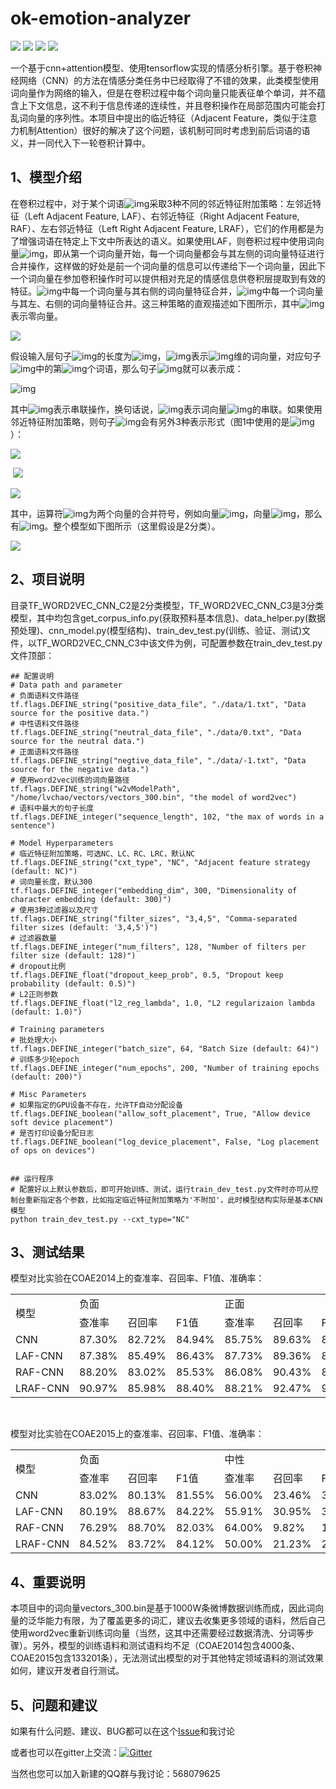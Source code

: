 # ok-emotion-analyzer
![](https://img.shields.io/badge/python-3.x-brightgreen.svg) ![](https://img.shields.io/badge/tensorflow-1.12-brightgreen.svg) ![](https://img.shields.io/badge/version-1.0.0-brightgreen.svg) ![](https://img.shields.io/badge/license-MIT-000000.svg)

一个基于cnn+attention模型、使用tensorflow实现的情感分析引擎。基于卷积神经网络（CNN）的方法在情感分类任务中已经取得了不错的效果，此类模型使用词向量作为网络的输入，但是在卷积过程中每个词向量只能表征单个单词，并不蕴含上下文信息，这不利于信息传递的连续性，并且卷积操作在局部范围内可能会打乱词向量的序列性。本项目中提出的临近特征（Adjacent Feature，类似于注意力机制Attention）很好的解决了这个问题，该机制可同时考虑到前后词语的语义，并一同代入下一轮卷积计算中。



## 1、模型介绍

在卷积过程中，对于某个词语![img](https://ae01.alicdn.com/kf/Haf41e1a127584432960e18947ae592ac0.png)采取3种不同的邻近特征附加策略：左邻近特征（Left Adjacent Feature, LAF）、右邻近特征（Right Adjacent Feature, RAF）、左右邻近特征（Left Right Adjacent Feature, LRAF），它们的作用都是为了增强词语在特定上下文中所表达的语义。如果使用LAF，则卷积过程中使用词向量![img](https://ae01.alicdn.com/kf/H4d8fa23f241d4970a2e1695a9f9eee83v.png)，即从第一个词向量开始，每一个词向量都会与其左侧的词向量特征进行合并操作，这样做的好处是前一个词向量的信息可以传递给下一个词向量，因此下一个词向量在参加卷积操作时可以提供相对充足的情感信息供卷积层提取到有效的特征。![img](https://ae01.alicdn.com/kf/H7a8926a583da409ea78377ebff499defy.png)中每一个词向量与其右侧的词向量特征合并，![img](https://ae01.alicdn.com/kf/H96e11e0a9d8048dab0e119637689c027Q.png)中每一个词向量与其左、右侧的词向量特征合并。这三种策略的直观描述如下图所示，其中![img](https://ae01.alicdn.com/kf/H5f9a120c76864a70b70ba71a578a821fn.png)表示零向量。



![](https://ae01.alicdn.com/kf/H9beb2ef26ef14a0c94eeb9087c0b0a42l.png)



假设输入层句子![img](https://ae01.alicdn.com/kf/Hb480eefc9dda4359bd715fa16ba8e741n.png)的长度为![img](https://ae01.alicdn.com/kf/H73ea3d1db3a943529ccab7d412b097c1t.png)，![img](https://ae01.alicdn.com/kf/Hfcf898778114473595b7d774f4290663f.png)表示![img](https://ae01.alicdn.com/kf/Hd52894d66ad14bdfa5a0b5e58007ac14M.png)维的词向量，对应句子![img](https://ae01.alicdn.com/kf/Hb480eefc9dda4359bd715fa16ba8e741n.png)中的第![img](https://ae01.alicdn.com/kf/H88efc9fd0a6f4d3abb7527b4ebd0d548a.png)个词语，那么句子![img](https://ae01.alicdn.com/kf/Hb480eefc9dda4359bd715fa16ba8e741n.png)就可以表示成：

![img](https://ae01.alicdn.com/kf/He800529dafe44cb2aeccf0e274e554a58.png)

其中![img](https://ae01.alicdn.com/kf/Hc8f2cfe705914414a85a48e0be0b684bg.png)表示串联操作，换句话说，![img](https://ae01.alicdn.com/kf/H10222c34e9684e2dab9e69947c3fda0ah.png)表示词向量![img](https://ae01.alicdn.com/kf/H267a3172267743c2b4330c3daf2f77afz.png)的串联。如果使用邻近特征附加策略，则句子![img](https://ae01.alicdn.com/kf/Hb480eefc9dda4359bd715fa16ba8e741n.png)会有另外3种表示形式（图1中使用的是![img](https://ae01.alicdn.com/kf/Hbae37384c7124482967c3d6435c66554X.png)）：

![](https://ae01.alicdn.com/kf/Hb3792a4ba372453eb50f4dd8e0755912p.png)

​							![](https://ae01.alicdn.com/kf/H2b61a7745d0c4af286df144fa79befa7M.png)

![](https://ae01.alicdn.com/kf/H8ea7a30db9af4d6f9f33b46b6b1954bco.png)

其中，运算符![img](https://ae01.alicdn.com/kf/Hd62728527d854926b255a6d772744e2bo.png)为两个向量的合并符号，例如向量![img](https://puui.qpic.cn/fans_admin/0/3_1574395846_1571175447782/0)，向量![img](https://ae01.alicdn.com/kf/Ha9eaa17f3d9848e3a40ec4788e6643c3v.png)，那么有![img](https://ae01.alicdn.com/kf/H4dde4e4636274f2bb8668080bc15c028s.png)。整个模型如下图所示（这里假设是2分类）。



![](https://ae01.alicdn.com/kf/Hef10d96eff294000b78be3b4edc0349et.png)				



## 2、项目说明

目录TF_WORD2VEC_CNN_C2是2分类模型，TF_WORD2VEC_CNN_C3是3分类模型，其中均包含get_corpus_info.py(获取预料基本信息)、data_helper.py(数据预处理)、cnn_model.py(模型结构)、train_dev_test.py(训练、验证、测试)文件，以TF_WORD2VEC_CNN_C3中该文件为例，可配置参数在train_dev_test.py文件顶部：

```
## 配置说明
# Data path and parameter
# 负面语料文件路径
tf.flags.DEFINE_string("positive_data_file", "./data/1.txt", "Data source for the positive data.")
# 中性语料文件路径
tf.flags.DEFINE_string("neutral_data_file", "./data/0.txt", "Data source for the neutral data.")
# 正面语料文件路径
tf.flags.DEFINE_string("negtive_data_file", "./data/-1.txt", "Data source for the negative data.")
# 使用word2vec训练的词向量路径
tf.flags.DEFINE_string("w2vModelPath", "/home/lvchao/vectors/vectors_300.bin", "the model of word2vec")
# 语料中最大的句子长度
tf.flags.DEFINE_integer("sequence_length", 102, "the max of words in a sentence")

# Model Hyperparameters
# 临近特征附加策略，可选NC、LC、RC、LRC，默认NC
tf.flags.DEFINE_string("cxt_type", "NC", "Adjacent feature strategy (default: NC)")
# 词向量长度，默认300
tf.flags.DEFINE_integer("embedding_dim", 300, "Dimensionality of character embedding (default: 300)")
# 使用3种过滤器以及尺寸
tf.flags.DEFINE_string("filter_sizes", "3,4,5", "Comma-separated filter sizes (default: '3,4,5')")
# 过滤器数量
tf.flags.DEFINE_integer("num_filters", 128, "Number of filters per filter size (default: 128)")
# dropout比例
tf.flags.DEFINE_float("dropout_keep_prob", 0.5, "Dropout keep probability (default: 0.5)")
# L2正则参数
tf.flags.DEFINE_float("l2_reg_lambda", 1.0, "L2 regularizaion lambda (default: 1.0)")

# Training parameters
# 批处理大小
tf.flags.DEFINE_integer("batch_size", 64, "Batch Size (default: 64)")
# 训练多少轮epoch
tf.flags.DEFINE_integer("num_epochs", 200, "Number of training epochs (default: 200)")

# Misc Parameters
# 如果指定的GPU设备不存在，允许TF自动分配设备
tf.flags.DEFINE_boolean("allow_soft_placement", True, "Allow device soft device placement")
# 是否打印设备分配日志
tf.flags.DEFINE_boolean("log_device_placement", False, "Log placement of ops on devices")


## 运行程序
# 配置好以上默认参数后，即可开始训练、测试，运行train_dev_test.py文件时亦可从控制台重新指定各个参数，比如指定临近特征附加策略为'不附加'，此时模型结构实际是基本CNN模型
python train_dev_test.py --cxt_type="NC"
```



## 3、测试结果

模型对比实验在COAE2014上的查准率、召回率、F1值、准确率：

<table style="width:100%;"><tr ><td  valign=center  nowrap  rowspan=2   >模型</td><td   valign=center  nowrap  colspan=3   >负面</td><td   valign=center  nowrap  colspan=3   >正面</td><td   valign=center  nowrap  rowspan=2   >准确率</td></tr><tr  ><td   valign=center  nowrap   >查准率</td><td   valign=center  nowrap   >召回率</td><td   valign=center  nowrap   >F1<font face="华文中宋" >值</font></td><td   valign=center  nowrap   >查准率</td><td   valign=center  nowrap   >召回率</td><td   valign=center  nowrap   >F1<font face="华文中宋" >值</font></td></tr><tr  ><td  valign=center  nowrap   >CNN</td><td   valign=center  nowrap   >87.30%</td><td   valign=center  nowrap   >82.72%</td><td   valign=center  nowrap   >84.94%</td><td   valign=center  nowrap   >85.75%</td><td   valign=center  nowrap   >89.63%</td><td   valign=center  nowrap   >87.65%</td><td   valign=center  nowrap   >86.43%</td></tr><tr  ><td  valign=center  nowrap   >LAF-CNN</td><td   valign=center  nowrap   >87.38%</td><td   valign=center  nowrap   >85.49%</td><td   valign=center  nowrap   >86.43%</td><td   valign=center  nowrap   >87.73%</td><td   valign=center  nowrap   >89.36%</td><td   valign=center  nowrap   >88.54%</td><td   valign=center  nowrap   >87.57%</td></tr><tr  ><td  valign=center  nowrap   >RAF-CNN</td><td   valign=center  nowrap   >88.20%</td><td   valign=center  nowrap   >83.02%</td><td   valign=center  nowrap   >85.53%</td><td   valign=center  nowrap   >86.08%</td><td   valign=center  nowrap   >90.43%</td><td   valign=center  nowrap   >88.20%</td><td   valign=center  nowrap   >87.00%</td></tr><tr  ><td  valign=center  nowrap   >LRAF-CNN</td><td   valign=center  nowrap   >90.97%</td><td   valign=center  nowrap   >85.98%</td><td   valign=center  nowrap   >88.40%</td><td   valign=center  nowrap   >88.21%</td><td   valign=center  nowrap   >92.47%</td><td   valign=center  nowrap   >90.29%</td><td   valign=center  nowrap   >89.43%</td></tr></table>					

​													

模型对比实验在COAE2015上的查准率、召回率、F1值、准确率：

<table style="width:100%;"><tr  ><td   valign=center  nowrap  rowspan=2   >模型</td><td   valign=center  nowrap  colspan=3   >负面</td><td   valign=center  nowrap  colspan=3   >中性</td><td   valign=center  nowrap  colspan=3   >正面</td><td   valign=center  nowrap  rowspan=2   >准确率</td></tr><tr  ><td   valign=center  nowrap   >查准率</td><td   valign=center  nowrap   >召回率</td><td   valign=center  nowrap   >F1<font face="华文中宋" >值</font></td><td   valign=center  nowrap   >查准率</td><td   valign=center  nowrap   >召回率</td><td   valign=center  nowrap   >F1<font face="华文中宋" >值</font></td><td   valign=center  nowrap   >查准率</td><td   valign=center  nowrap   >召回率</td><td   valign=center  nowrap   >F1<font face="华文中宋" >值</font></td></tr><tr  ><td   valign=center  nowrap   >CNN</td><td   valign=center  nowrap   >83.02%</td><td   valign=center  nowrap   >80.13%</td><td   valign=center  nowrap   >81.55%</td><td   valign=center  nowrap   >56.00%</td><td   valign=center  nowrap   >23.46%</td><td   valign=center  nowrap   >33.07%</td><td   valign=center  nowrap   >85.64%</td><td   valign=center  nowrap   >94.32%</td><td   valign=center  nowrap   >89.77%</td><td   valign=center  nowrap   >83.78%</td></tr><tr  ><td   valign=center  nowrap   >LAF-CNN</td><td   valign=center  nowrap   >80.19%</td><td   valign=center  nowrap   >88.67%</td><td   valign=center  nowrap   >84.22%</td><td   valign=center  nowrap   >55.91%</td><td   valign=center  nowrap   >30.95%</td><td   valign=center  nowrap   >39.85%</td><td   valign=center  nowrap   >90.83%</td><td   valign=center  nowrap   >91.29%</td><td   valign=center  nowrap   >91.06%</td><td   valign=center  nowrap   >85.41%</td></tr><tr  ><td   valign=center  nowrap   >RAF-CNN</td><td   valign=center  nowrap   >76.29%</td><td   valign=center  nowrap   >88.70%</td><td   valign=center  nowrap   >82.03%</td><td   valign=center  nowrap   >64.00%</td><td   valign=center  nowrap   >9.82%</td><td   valign=center  nowrap   >17.02%</td><td   valign=center  nowrap   >89.71%</td><td   valign=center  nowrap   >92.75%</td><td   valign=center  nowrap   >91.20%</td><td   valign=center  nowrap   >84.87%</td></tr><tr  ><td   valign=center  nowrap   >LRAF-CNN</td><td   valign=center  nowrap   >84.52%</td><td   valign=center  nowrap   >83.72%</td><td   valign=center  nowrap   >84.12%</td><td   valign=center  nowrap   >50.00%</td><td   valign=center  nowrap   >21.23%</td><td   valign=center  nowrap   >29.81%</td><td   valign=center  nowrap   >87.80%</td><td   valign=center  nowrap   >94.23%</td><td   valign=center  nowrap   >90.90%</td><td   valign=center  nowrap   >85.61%</td></tr></table>



## 4、重要说明

本项目中的词向量vectors_300.bin是基于1000W条微博数据训练而成，因此词向量的泛华能力有限，为了覆盖更多的词汇，建议去收集更多领域的语料，然后自己使用word2vec重新训练词向量（当然，这其中还需要经过数据清洗、分词等步骤）。另外，模型的训练语料和测试语料均不足（COAE2014包含4000条、COAE2015包含133201条），无法测试出模型的对于其他特定领域语料的测试效果如何，建议开发者自行测试。



## 5、问题和建议

如果有什么问题、建议、BUG都可以在这个[Issue](https://github.com/9038/ok-emotion-analyzer/issues/1)和我讨论

或者也可以在gitter上交流：[![Gitter](https://badges.gitter.im/superman-projects/ok-emotion-analyzer.svg)](https://gitter.im/superman-projects/ok-emotion-analyzer?utm_source=badge&utm_medium=badge&utm_campaign=pr-badge)

当然也您可以加入新建的QQ群与我讨论：568079625